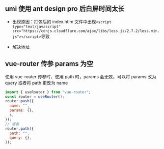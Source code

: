 ## umi 使用 ant design pro 后白屏时间太长

- 出现原因：打包后的 index.htlm 文件中出现`<script type="text/javascript" src="https://cdnjs.cloudflare.com/ajax/libs/less.js/2.7.2/less.min.js"></script>`导致

- [解决地址](https://github.com/umijs/umi/issues/1545)

## vue-router 传参 params 为空

使用 vue-router 传参时，使用 path 时，params 会无效，可以将 params 改为 query 或者将 path 更改为 name

```js
import { useRouter } from "vue-router";
const router = useRouter();
router.push({
  name: "",
  params: {},
  s,
});
// 或者
router.path({
  path: "",
  query: {},
});
```
